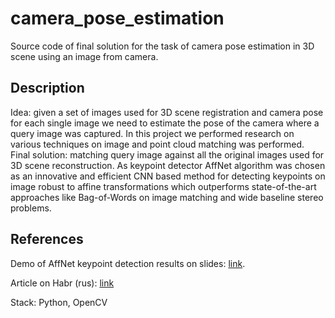 # camera_pose_estimation

Source code of final solution for the task of camera pose estimation in 3D scene using an image from camera.

## Description
Idea: given a set of images used for 3D scene registration and camera pose for each single image we need to estimate the pose of the camera where a query image was captured.
In this project we performed research on various techniques on image and point cloud matching was performed. 
Final solution: matching query image against all the original images used for 3D scene reconstruction. As keypoint detector AffNet algorithm was chosen as an innovative and efficient CNN based method for detecting keypoints on image robust to affine transformations which outperforms state-of-the-art approaches like Bag-of-Words on image matching and wide baseline stereo problems.

## References
Demo of AffNet keypoint detection results on slides: [link](https://docs.google.com/presentation/d/17M39q3sez9UD4FPHgEoio43lXqD91nCf1ghuqn1ZPf8/edit#slide=id.g8433d5c4a0_0_106).

Article on Habr (rus): [link](https://habr.com/ru/articles/535162/)

Stack: Python, OpenCV
